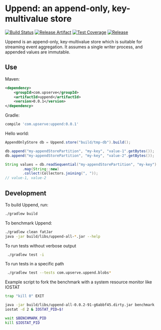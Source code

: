 Uppend: an append-only, key-multivalue store
============================================
[![Build Status](https://img.shields.io/travis/upserve/uppend/master.svg?style=flat-square)](https://travis-ci.org/upserve/uppend)
[![Release Artifact](https://img.shields.io/maven-central/v/com.upserve/uppend.svg?style=flat-square)](https://search.maven.org/#search%7Cga%7C1%7Cg%3A%22com.upserve%22%20AND%20a%3Auppend)
[![Test Coverage](https://img.shields.io/codecov/c/github/upserve/uppend/master.svg?style=flat-square)](https://codecov.io/github/upserve/uppend?branch=master)
[![Release](https://jitpack.io/v/upserve/uppend.svg)](https://jitpack.io/#upserve/Uppend)

Uppend is an append-only, key-multivalue store which is suitable for streaming
event aggregation. It assumes a single writer process, and appended values are
immutable.

Use
---

Maven:

```xml
<dependency>
    <groupId>com.upserve</groupId>
    <artifactId>uppend</artifactId>
    <version>0.0.1</version>
</dependency>
```

Gradle:
```gradle
compile 'com.upserve:uppend:0.0.1'
```

Hello world:

```java
AppendOnlyStore db = Uppend.store("build/tmp-db").build();

db.append("my-appendStorePartition", "my-key", "value-1".getBytes());
db.append("my-appendStorePartition", "my-key", "value-2".getBytes());

String values = db.readSequential("my-appendStorePartition", "my-key")
        .map(String::new)
        .collect(Collectors.joining(", "));
// value-1, value-2
```

Development
-----------

To build Uppend, run:

```sh
./gradlew build
```

To benchmark Uppend:

```sh
./gradlew clean fatJar
java -jar build/libs/uppend-all-*.jar --help
```

To run tests without verbose output
```sh
 ./gradlew test -i
```

To run tests in a specific path
```sh
 ./gradlew test --tests com.upserve.uppend.blobs*
```

Example script to fork the benchmark with a system resource monitor like IOSTAT
```sh
trap "kill 0" EXIT

java -jar build/libs/uppend-all-0.0.2-91-g6abbf45.dirty.jar benchmark ../foo/test & BENCHMARK_PID=$!
iostat -d 2 & IOSTAT_PID=$!

wait $BENCHMARK_PID
kill $IOSTAT_PID
```